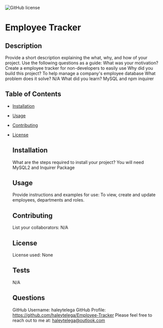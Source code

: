 
  ![GitHub license](https://img.shields.io/badge/license-None-blue.svg)
  # Employee Tracker

  ## Description
  Provide a short description explaining the what, why, and how of your project. Use the following questions as a guide:
  What was your motivation? Create a employee tracker for non-developers to easily use
  Why did you build this project? To help manage a company's employee database
  What problem does it solve? N/A
  What did you learn? MySQL and npm inquirer

  ## Table of Contents
- [Installation](#installation)
- [Usage](#usage)
- [Contributing](#contributing)
- [License](#license)

  ## Installation
  What are the steps required to install your project? You will need MySQL2 and Inquirer Package

  ## Usage
  Provide instructions and examples for use: To view, create and update employees, departments and roles.


  ## Contributing
  List your collaborators: N/A

  
  ## License
  License used: None 
     

  ## Tests
  N/A

  ## Questions
  GitHub Username: haleytelega
  GitHub Profile: https://github.com/haleytelega/Employee-Tracker
  Please feel free to reach out to me at: haleytelega@outlook.com


